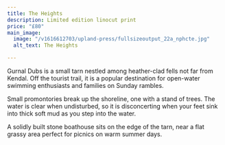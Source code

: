 ```yaml
---
title: The Heights
description: Limited edition linocut print
price: "£80"
main_image:
  image: "/v1616612703/upland-press/fullsizeoutput_22a_nphcte.jpg"
  alt_text: The Heights

---
```

Gurnal Dubs is a small tarn nestled among heather-clad fells not far from Kendal. Off the tourist trail, it is a popular destination for open-water swimming enthusiasts and families on Sunday rambles. 

Small promontories break up the shoreline, one with a stand of trees. The water is clear when undisturbed, so it is disconcerting when your feet sink into thick soft mud as you step into the water. 

A solidly built stone boathouse sits on the edge of the tarn, near a flat grassy area perfect for picnics on warm summer days.